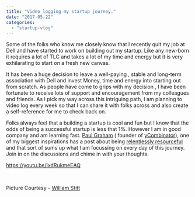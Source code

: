 ```yaml
---
title: "Video logging my startup journey."
date: "2017-05-22"
categories: 
  - "startup-vlog"
---
```


Some of the folks who know me closely know that I recently quit my job at Dell and have started to work on building out my startup. Like any new-born it requires a lot of TLC and takes a lot of my time and energy but it is very exhilarating to start on a fresh new canvas.

It has been a huge decision to leave a well-paying , stable and long-term association with Dell and invest Money, time and energy into starting out from scratch. As people have come to grips with my decision , I have been fortunate to receive lots of support and encouragement from my colleagues and friends. As I pick my way across this intriguing path, I am planning to video log every week so that I can share it with folks across and also create a self-reference for me to check back on.

Folks always feel that a building a startup is cool and fun but I know that the odds of being a successful startup is less that 1%. However I am in good company and am learning fast. [Paul Graham](http://www.paulgraham.com/index.html) ( founder of [yCombinator](http://www.ycombinator.com/)), one of my biggest inspirations has a post about being [relentlessly resourceful](http://www.paulgraham.com/relres.html) and that sort of sums up what I am focussing on every day of this journey. Join in on the discussions and chime in with your thoughts.

https://youtu.be/IxdRukmeEAQ

 

Picture Courtesy - [William Stitt](https://unsplash.com/@willpower)
